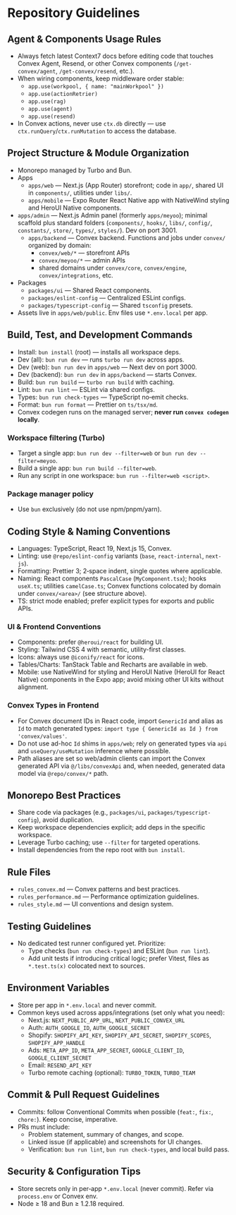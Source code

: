 # Repository Guidelines

## Agent & Components Usage Rules

- Always fetch latest Context7 docs before editing code that touches Convex Agent, Resend, or other Convex components (`/get-convex/agent`, `/get-convex/resend`, etc.).
- When wiring components, keep middleware order stable:
  - `app.use(workpool, { name: "mainWorkpool" })`
  - `app.use(actionRetrier)`
  - `app.use(rag)`
  - `app.use(agent)`
  - `app.use(resend)`
- In Convex actions, never use `ctx.db` directly — use `ctx.runQuery`/`ctx.runMutation` to access the database.

## Project Structure & Module Organization

- Monorepo managed by Turbo and Bun.
- Apps
  - `apps/web` — Next.js (App Router) storefront; code in `app/`, shared UI in `components/`, utilities under `libs/`.
  - `apps/mobile` — Expo Router React Native app with NativeWind styling and HeroUI Native components.
- `apps/admin` — Next.js Admin panel (formerly `apps/meyoo`); minimal scaffold plus standard folders (`components/`, `hooks/`, `libs/`, `config/`, `constants/`, `store/`, `types/`, `styles/`). Dev on port 3001.
  - `apps/backend` — Convex backend. Functions and jobs under `convex/` organized by domain:
    - `convex/web/*` — storefront APIs
    - `convex/meyoo/*` — admin APIs
    - shared domains under `convex/core`, `convex/engine`, `convex/integrations`, etc.
- Packages
  - `packages/ui` — Shared React components.
  - `packages/eslint-config` — Centralized ESLint configs.
  - `packages/typescript-config` — Shared `tsconfig` presets.
- Assets live in `apps/web/public`. Env files use `*.env.local` per app.

## Build, Test, and Development Commands

- Install: `bun install` (root) — installs all workspace deps.
- Dev (all): `bun run dev` — runs `turbo run dev` across apps.
- Dev (web): `bun run dev` in `apps/web` — Next dev on port 3000.
- Dev (backend): `bun run dev` in `apps/backend` — starts Convex.
- Build: `bun run build` — `turbo run build` with caching.
- Lint: `bun run lint` — ESLint via shared configs.
- Types: `bun run check-types` — TypeScript no‑emit checks.
- Format: `bun run format` — Prettier on `ts/tsx/md`.
- Convex codegen runs on the managed server; **never run `convex codegen` locally**.

### Workspace filtering (Turbo)

- Target a single app: `bun run dev --filter=web` or `bun run dev --filter=meyoo`.
- Build a single app: `bun run build --filter=web`.
- Run any script in one workspace: `bun run --filter=web <script>`.

### Package manager policy

- Use `bun` exclusively (do not use npm/pnpm/yarn).

## Coding Style & Naming Conventions

- Languages: TypeScript, React 19, Next.js 15, Convex.
- Linting: use `@repo/eslint-config` variants (`base`, `react-internal`, `next-js`).
- Formatting: Prettier 3; 2‑space indent, single quotes where applicable.
- Naming: React components `PascalCase` (`MyComponent.tsx`); hooks `useX.ts`; utilities `camelCase.ts`; Convex functions colocated by domain under `convex/<area>/` (see structure above).
- TS: strict mode enabled; prefer explicit types for exports and public APIs.

### UI & Frontend Conventions

- Components: prefer `@heroui/react` for building UI.
- Styling: Tailwind CSS 4 with semantic, utility-first classes.
- Icons: always use `@iconify/react` for icons.
- Tables/Charts: TanStack Table and Recharts are available in web.
- Mobile: use NativeWind for styling and HeroUI Native (HeroUI for React Native) components in the Expo app; avoid mixing other UI kits without alignment.

### Convex Types in Frontend

- For Convex document IDs in React code, import `GenericId` and alias as `Id` to match generated types: `import type { GenericId as Id } from 'convex/values'`.
- Do not use ad-hoc `Id` shims in `apps/web`; rely on generated types via `api` and `useQuery/useMutation` inference where possible.
- Path aliases are set so web/admin clients can import the Convex generated API via `@/libs/convexApi` and, when needed, generated data model via `@repo/convex/*` path.

## Monorepo Best Practices

- Share code via packages (e.g., `packages/ui`, `packages/typescript-config`), avoid duplication.
- Keep workspace dependencies explicit; add deps in the specific workspace.
- Leverage Turbo caching; use `--filter` for targeted operations.
- Install dependencies from the repo root with `bun install`.

## Rule Files

- `rules_convex.md` — Convex patterns and best practices.
- `rules_performance.md` — Performance optimization guidelines.
- `rules_style.md` — UI conventions and design system.

## Testing Guidelines

- No dedicated test runner configured yet. Prioritize:
  - Type checks (`bun run check-types`) and ESLint (`bun run lint`).
  - Add unit tests if introducing critical logic; prefer Vitest, files as `*.test.ts(x)` colocated next to sources.

## Environment Variables

- Store per app in `*.env.local` and never commit.
- Common keys used across apps/integrations (set only what you need):
  - Next.js: `NEXT_PUBLIC_APP_URL`, `NEXT_PUBLIC_CONVEX_URL`
  - Auth: `AUTH_GOOGLE_ID`, `AUTH_GOOGLE_SECRET`
  - Shopify: `SHOPIFY_API_KEY`, `SHOPIFY_API_SECRET`, `SHOPIFY_SCOPES`, `SHOPIFY_APP_HANDLE`
  - Ads: `META_APP_ID`, `META_APP_SECRET`, `GOOGLE_CLIENT_ID`, `GOOGLE_CLIENT_SECRET`
  - Email: `RESEND_API_KEY`
  - Turbo remote caching (optional): `TURBO_TOKEN`, `TURBO_TEAM`

## Commit & Pull Request Guidelines

- Commits: follow Conventional Commits when possible (`feat:`, `fix:`, `chore:`). Keep concise, imperative.
- PRs must include:
  - Problem statement, summary of changes, and scope.
  - Linked issue (if applicable) and screenshots for UI changes.
  - Verification: `bun run lint`, `bun run check-types`, and local build pass.

## Security & Configuration Tips

- Store secrets only in per‑app `*.env.local` (never commit). Refer via `process.env` or Convex env.
- Node ≥ 18 and Bun ≥ 1.2.18 required.
